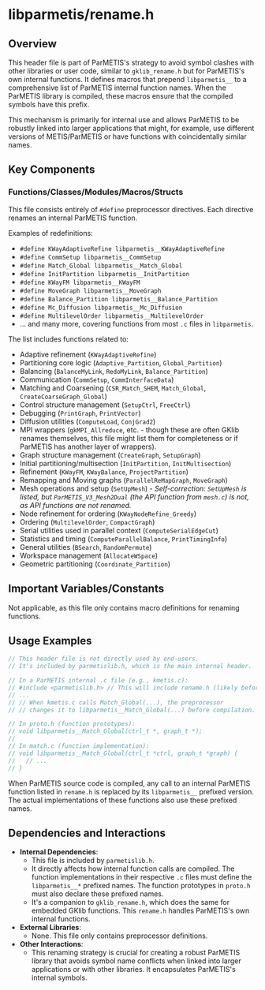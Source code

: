 # libparmetis/rename.h

## Overview

This header file is part of ParMETIS's strategy to avoid symbol clashes with other libraries or user code, similar to `gklib_rename.h` but for ParMETIS's own internal functions. It defines macros that prepend `libparmetis__` to a comprehensive list of ParMETIS internal function names. When the ParMETIS library is compiled, these macros ensure that the compiled symbols have this prefix.

This mechanism is primarily for internal use and allows ParMETIS to be robustly linked into larger applications that might, for example, use different versions of METIS/ParMETIS or have functions with coincidentally similar names.

## Key Components

### Functions/Classes/Modules/Macros/Structs

This file consists entirely of `#define` preprocessor directives. Each directive renames an internal ParMETIS function.

Examples of redefinitions:
*   `#define KWayAdaptiveRefine libparmetis__KWayAdaptiveRefine`
*   `#define CommSetup libparmetis__CommSetup`
*   `#define Match_Global libparmetis__Match_Global`
*   `#define InitPartition libparmetis__InitPartition`
*   `#define KWayFM libparmetis__KWayFM`
*   `#define MoveGraph libparmetis__MoveGraph`
*   `#define Balance_Partition libparmetis__Balance_Partition`
*   `#define Mc_Diffusion libparmetis__Mc_Diffusion`
*   `#define MultilevelOrder libparmetis__MultilevelOrder`
*   ... and many more, covering functions from most `.c` files in `libparmetis`.

The list includes functions related to:
*   Adaptive refinement (`KWayAdaptiveRefine`)
*   Partitioning core logic (`Adaptive_Partition`, `Global_Partition`)
*   Balancing (`BalanceMyLink`, `RedoMyLink`, `Balance_Partition`)
*   Communication (`CommSetup`, `CommInterfaceData`)
*   Matching and Coarsening (`CSR_Match_SHEM`, `Match_Global`, `CreateCoarseGraph_Global`)
*   Control structure management (`SetupCtrl`, `FreeCtrl`)
*   Debugging (`PrintGraph`, `PrintVector`)
*   Diffusion utilities (`ComputeLoad`, `ConjGrad2`)
*   MPI wrappers (`gkMPI_Allreduce`, etc. - though these are often GKlib renames themselves, this file might list them for completeness or if ParMETIS has another layer of wrappers).
*   Graph structure management (`CreateGraph`, `SetupGraph`)
*   Initial partitioning/multisection (`InitPartition`, `InitMultisection`)
*   Refinement (`KWayFM`, `KWayBalance`, `ProjectPartition`)
*   Remapping and Moving graphs (`ParallelReMapGraph`, `MoveGraph`)
*   Mesh operations and setup (`SetUpMesh`) - *Self-correction: `SetUpMesh` is listed, but `ParMETIS_V3_Mesh2Dual` (the API function from `mesh.c`) is not, as API functions are not renamed.*
*   Node refinement for ordering (`KWayNodeRefine_Greedy`)
*   Ordering (`MultilevelOrder`, `CompactGraph`)
*   Serial utilities used in parallel context (`ComputeSerialEdgeCut`)
*   Statistics and timing (`ComputeParallelBalance`, `PrintTimingInfo`)
*   General utilities (`BSearch`, `RandomPermute`)
*   Workspace management (`AllocateWSpace`)
*   Geometric partitioning (`Coordinate_Partition`)

## Important Variables/Constants

Not applicable, as this file only contains macro definitions for renaming functions.

## Usage Examples

```c
// This header file is not directly used by end-users.
// It's included by parmetislib.h, which is the main internal header.

// In a ParMETIS internal .c file (e.g., kmetis.c):
// #include <parmetislib.h> // This will include rename.h (likely before proto.h)
// ...
// // When kmetis.c calls Match_Global(...), the preprocessor
// // changes it to libparmetis__Match_Global(...) before compilation.

// In proto.h (function prototypes):
// void libparmetis__Match_Global(ctrl_t *, graph_t *);
//
// In match.c (function implementation):
// void libparmetis__Match_Global(ctrl_t *ctrl, graph_t *graph) {
//   // ...
// }
```
When ParMETIS source code is compiled, any call to an internal ParMETIS function listed in `rename.h` is replaced by its `libparmetis__` prefixed version. The actual implementations of these functions also use these prefixed names.

## Dependencies and Interactions

*   **Internal Dependencies**:
    *   This file is included by `parmetislib.h`.
    *   It directly affects how internal function calls are compiled. The function implementations in their respective `.c` files must define the `libparmetis__*` prefixed names. The function prototypes in `proto.h` must also declare these prefixed names.
    *   It's a companion to `gklib_rename.h`, which does the same for embedded GKlib functions. This `rename.h` handles ParMETIS's own internal functions.
*   **External Libraries**:
    *   None. This file only contains preprocessor definitions.
*   **Other Interactions**:
    *   This renaming strategy is crucial for creating a robust ParMETIS library that avoids symbol name conflicts when linked into larger applications or with other libraries. It encapsulates ParMETIS's internal symbols.

```
